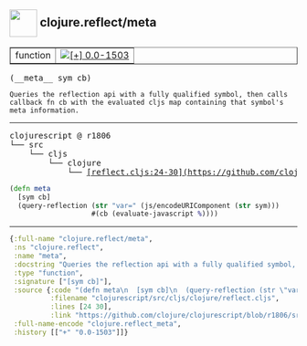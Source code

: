 ## <img width="48px" valign="middle" src="http://i.imgur.com/Hi20huC.png"> clojure.reflect/meta

 <table border="1">
<tr>
<td>function</td>
<td><a href="https://github.com/cljsinfo/api-refs/tree/0.0-1503"><img valign="middle" alt="[+] 0.0-1503" src="https://img.shields.io/badge/+-0.0--1503-lightgrey.svg"></a> </td>
</tr>
</table>

 <samp>
(__meta__ sym cb)<br>
</samp>

```
Queries the reflection api with a fully qualified symbol, then calls
callback fn cb with the evaluated cljs map containing that symbol's
meta information.
```

---

 <pre>
clojurescript @ r1806
└── src
    └── cljs
        └── clojure
            └── <ins>[reflect.cljs:24-30](https://github.com/clojure/clojurescript/blob/r1806/src/cljs/clojure/reflect.cljs#L24-L30)</ins>
</pre>

```clj
(defn meta
  [sym cb]
  (query-reflection (str "var=" (js/encodeURIComponent (str sym)))
                    #(cb (evaluate-javascript %))))
```


---

```clj
{:full-name "clojure.reflect/meta",
 :ns "clojure.reflect",
 :name "meta",
 :docstring "Queries the reflection api with a fully qualified symbol, then calls\ncallback fn cb with the evaluated cljs map containing that symbol's\nmeta information.",
 :type "function",
 :signature ["[sym cb]"],
 :source {:code "(defn meta\n  [sym cb]\n  (query-reflection (str \"var=\" (js/encodeURIComponent (str sym)))\n                    #(cb (evaluate-javascript %))))",
          :filename "clojurescript/src/cljs/clojure/reflect.cljs",
          :lines [24 30],
          :link "https://github.com/clojure/clojurescript/blob/r1806/src/cljs/clojure/reflect.cljs#L24-L30"},
 :full-name-encode "clojure.reflect_meta",
 :history [["+" "0.0-1503"]]}

```
